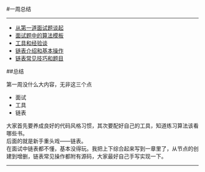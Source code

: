#一周总结

------

* [从第一道面试题谈起](chapter1/1_1.md)
* [面试题中的算法模板](chapter1/1_2.md)
* [工具和经验谈](chapter1/1_3.md)
* [链表介绍和基本操作](chapter1/1_4.md)
* [链表常见技巧和题目](chapter1/1_5.md)

##总结

第一周没什么大内容，无非这三个点

- 面试
- 工具
- 链表

大家首先要养成良好的代码风格习惯，其次要配好自己的工具，知道练习算法该看哪些书。  
后面的就是新手重头戏——链表。  
在面试中链表都不懂，基本没得玩。我把上下综合起来写到一章里了，从节点的创建到增删，链表常见操作都附有源码，大家最好自己手写实现一下。

------